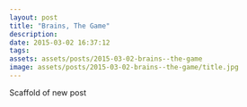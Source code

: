 ```yaml
---
layout: post
title: "Brains, The Game"
description: 
date: 2015-03-02 16:37:12
tags: 
assets: assets/posts/2015-03-02-brains--the-game
image: assets/posts/2015-03-02-brains--the-game/title.jpg
---
```


Scaffold of new post
